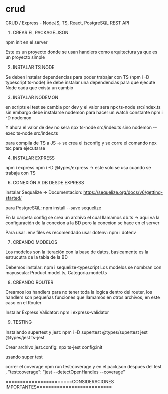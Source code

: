 # crud
CRUD  /  Express - NodeJS, TS, React, PostgreSQL
REST API

1. CREAR EL PACKAGE.JSON

npm init en el server

Este es un proyecto donde se usan handlers como arquitectura ya que es un proyecto simple

2. INSTALAR TS NODE

Se deben instalar dependencias para poder trabajar con TS (npm i -D typescript ts-node)
Se debe instalar una dependencias para que ejecute Node cada que exista un cambio

3. INSTALAR NODEMON
   
en scripts el test se cambia por dev y el valor sera npx ts-node src/index.ts
sin embargo debe instalarse nodemon para hacer un watch constante npm i -D nodemon

Y ahora el valor de dev no sera npx ts-node src/index.ts sino nodemon --exec ts-node src/index.ts

para compila de TS a JS -> se crea el tsconfig y se corre el comando npx tsc para ejecutarse


4. INSTALAR EXPRESS

npm i express
npm i -D @types/express -> este solo se usa cuando se trabaja con TS



6. CONEXIÓN A DB DESDE EXPRESS
   
instalar Sequalize -> Documentacion: https://sequelize.org/docs/v6/getting-started/

para PostgreSQL: 
npm install --save sequelize

En la carpeta config se crea un archivo el cual llamamos db.ts -> aqui va la configuración de la conexion a la BD pero la conexion se hace en el server

Para usar .env files es recomendado usar dotenv:
npm i dotenv


7. CREANDO MODELOS
   
Los modelos son la iteración con la base de datos, basicamente es la estrucutra de la tabla de la BD

Debemos instalar: npm i sequelize-typescript
Los modelos se nombran con mayuscula: Product.model.ts, Categoria.model.ts

8. CREANDO ROUTER
    
Creamos los handlers para no tener toda la logica dentro del router, los handlers son pequeñas funciones que llamamos en otros archivos, en este caso en el Router

Instalar Express Validator: npm i express-validator  

9. TESTING
    
Instalando supertest y jest: npm i -D supertest @types/supertest jest @types/jest ts-jest

Crear archivo jest.config: npx ts-jest config:init


usando super test

correr el coverage npm run test:coverage y en el packjson despues del test , "test:coverage": "jest --detectOpenHandles --coverage"


=======================CONSIDERACIONES IMPORTANTES==========================

